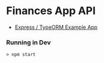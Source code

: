 # Finances App API

- [Express / TypeORM Example App](https://github.com/typeorm/typescript-express-example)

### Running in Dev
```
> npm start
```